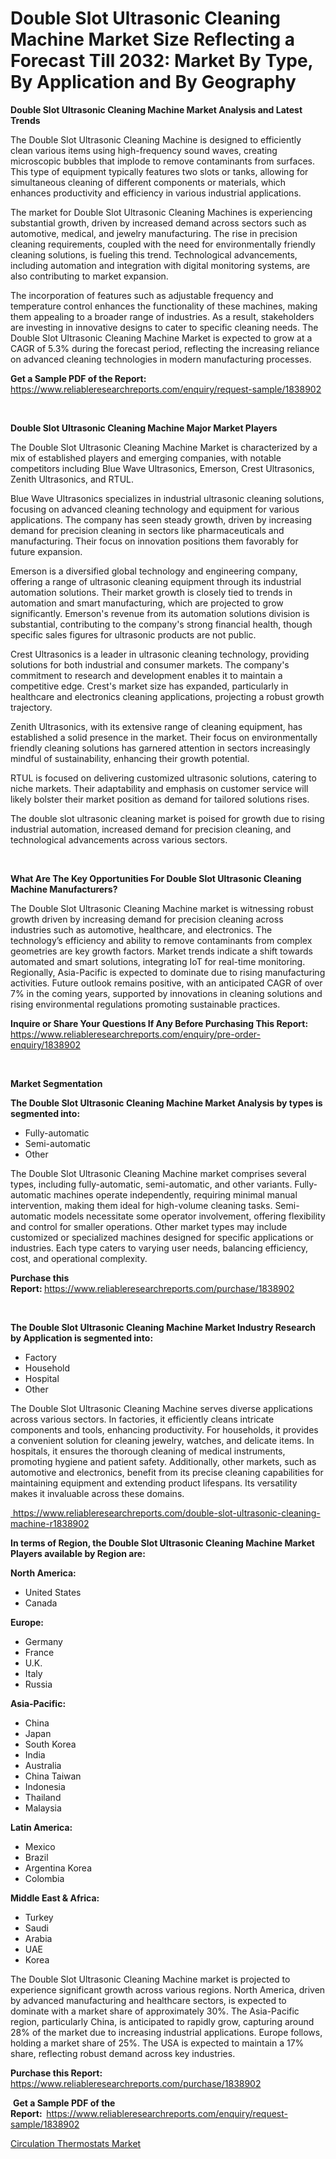 <p><h1>Double Slot Ultrasonic Cleaning Machine Market Size Reflecting a Forecast Till 2032: Market By Type, By Application and By Geography</h1></p><p><strong>Double Slot Ultrasonic Cleaning Machine Market Analysis and Latest Trends</strong></p>
<p><p>The Double Slot Ultrasonic Cleaning Machine is designed to efficiently clean various items using high-frequency sound waves, creating microscopic bubbles that implode to remove contaminants from surfaces. This type of equipment typically features two slots or tanks, allowing for simultaneous cleaning of different components or materials, which enhances productivity and efficiency in various industrial applications. </p><p>The market for Double Slot Ultrasonic Cleaning Machines is experiencing substantial growth, driven by increased demand across sectors such as automotive, medical, and jewelry manufacturing. The rise in precision cleaning requirements, coupled with the need for environmentally friendly cleaning solutions, is fueling this trend. Technological advancements, including automation and integration with digital monitoring systems, are also contributing to market expansion. </p><p>The incorporation of features such as adjustable frequency and temperature control enhances the functionality of these machines, making them appealing to a broader range of industries. As a result, stakeholders are investing in innovative designs to cater to specific cleaning needs. The Double Slot Ultrasonic Cleaning Machine Market is expected to grow at a CAGR of 5.3% during the forecast period, reflecting the increasing reliance on advanced cleaning technologies in modern manufacturing processes.</p></p>
<p><strong>Get a Sample PDF of the Report:&nbsp;</strong> <a href="https://www.reliableresearchreports.com/enquiry/request-sample/1838902?utm_campaign=3086&utm_medium=2&utm_source=Github&utm_content=ia&utm_term=12042025&utm_id=double-slot-ultrasonic-cleaning-machine">https://www.reliableresearchreports.com/enquiry/request-sample/1838902</a></p>
<p>&nbsp;</p>
<p><strong>Double Slot Ultrasonic Cleaning Machine Major Market Players</strong></p>
<p><p>The Double Slot Ultrasonic Cleaning Machine Market is characterized by a mix of established players and emerging companies, with notable competitors including Blue Wave Ultrasonics, Emerson, Crest Ultrasonics, Zenith Ultrasonics, and RTUL. </p><p>Blue Wave Ultrasonics specializes in industrial ultrasonic cleaning solutions, focusing on advanced cleaning technology and equipment for various applications. The company has seen steady growth, driven by increasing demand for precision cleaning in sectors like pharmaceuticals and manufacturing. Their focus on innovation positions them favorably for future expansion.</p><p>Emerson is a diversified global technology and engineering company, offering a range of ultrasonic cleaning equipment through its industrial automation solutions. Their market growth is closely tied to trends in automation and smart manufacturing, which are projected to grow significantly. Emerson's revenue from its automation solutions division is substantial, contributing to the company's strong financial health, though specific sales figures for ultrasonic products are not public.</p><p>Crest Ultrasonics is a leader in ultrasonic cleaning technology, providing solutions for both industrial and consumer markets. The company's commitment to research and development enables it to maintain a competitive edge. Crest's market size has expanded, particularly in healthcare and electronics cleaning applications, projecting a robust growth trajectory.</p><p>Zenith Ultrasonics, with its extensive range of cleaning equipment, has established a solid presence in the market. Their focus on environmentally friendly cleaning solutions has garnered attention in sectors increasingly mindful of sustainability, enhancing their growth potential.</p><p>RTUL is focused on delivering customized ultrasonic solutions, catering to niche markets. Their adaptability and emphasis on customer service will likely bolster their market position as demand for tailored solutions rises.</p><p>The double slot ultrasonic cleaning market is poised for growth due to rising industrial automation, increased demand for precision cleaning, and technological advancements across various sectors.</p></p>
<p>&nbsp;</p>
<p><strong>What Are The Key Opportunities For Double Slot Ultrasonic Cleaning Machine Manufacturers?</strong></p>
<p><p>The Double Slot Ultrasonic Cleaning Machine market is witnessing robust growth driven by increasing demand for precision cleaning across industries such as automotive, healthcare, and electronics. The technology’s efficiency and ability to remove contaminants from complex geometries are key growth factors. Market trends indicate a shift towards automated and smart solutions, integrating IoT for real-time monitoring. Regionally, Asia-Pacific is expected to dominate due to rising manufacturing activities. Future outlook remains positive, with an anticipated CAGR of over 7% in the coming years, supported by innovations in cleaning solutions and rising environmental regulations promoting sustainable practices.</p></p>
<p><strong>Inquire or Share Your Questions If Any Before Purchasing This Report:</strong> <a href="https://www.reliableresearchreports.com/enquiry/pre-order-enquiry/1838902?utm_campaign=3086&utm_medium=2&utm_source=Github&utm_content=ia&utm_term=12042025&utm_id=double-slot-ultrasonic-cleaning-machine">https://www.reliableresearchreports.com/enquiry/pre-order-enquiry/1838902</a></p>
<p>&nbsp;</p>
<p><strong>Market Segmentation</strong></p>
<p><strong>The Double Slot Ultrasonic Cleaning Machine Market Analysis by types is segmented into:</strong></p>
<p><ul><li>Fully-automatic</li><li>Semi-automatic</li><li>Other</li></ul></p>
<p><p>The Double Slot Ultrasonic Cleaning Machine market comprises several types, including fully-automatic, semi-automatic, and other variants. Fully-automatic machines operate independently, requiring minimal manual intervention, making them ideal for high-volume cleaning tasks. Semi-automatic models necessitate some operator involvement, offering flexibility and control for smaller operations. Other market types may include customized or specialized machines designed for specific applications or industries. Each type caters to varying user needs, balancing efficiency, cost, and operational complexity.</p></p>
<p><strong>Purchase this Report:&nbsp;</strong><a href="https://www.reliableresearchreports.com/purchase/1838902?utm_campaign=3086&utm_medium=2&utm_source=Github&utm_content=ia&utm_term=12042025&utm_id=double-slot-ultrasonic-cleaning-machine">https://www.reliableresearchreports.com/purchase/1838902</a></p>
<p>&nbsp;</p>
<p><strong>The Double Slot Ultrasonic Cleaning Machine Market Industry Research by Application is segmented into:</strong></p>
<p><ul><li>Factory</li><li>Household</li><li>Hospital</li><li>Other</li></ul></p>
<p><p>The Double Slot Ultrasonic Cleaning Machine serves diverse applications across various sectors. In factories, it efficiently cleans intricate components and tools, enhancing productivity. For households, it provides a convenient solution for cleaning jewelry, watches, and delicate items. In hospitals, it ensures the thorough cleaning of medical instruments, promoting hygiene and patient safety. Additionally, other markets, such as automotive and electronics, benefit from its precise cleaning capabilities for maintaining equipment and extending product lifespans. Its versatility makes it invaluable across these domains.</p></p>
<p><a href="https://www.reliableresearchreports.com/double-slot-ultrasonic-cleaning-machine-r1838902?utm_campaign=3086&utm_medium=2&utm_source=Github&utm_content=ia&utm_term=12042025&utm_id=double-slot-ultrasonic-cleaning-machine">&nbsp;https://www.reliableresearchreports.com/double-slot-ultrasonic-cleaning-machine-r1838902</a></p>
<p><strong>In terms of Region, the Double Slot Ultrasonic Cleaning Machine Market Players available by Region are:</strong></p>
<p>
    <p> <strong> North America: </strong>
        <ul>
            <li>United States</li>
            <li>Canada</li>
        </ul>
        </p> 
    <p> <strong> Europe: </strong>
        <ul>
            <li>Germany</li>
            <li>France</li>
            <li>U.K.</li>
            <li>Italy</li>
            <li>Russia</li>
        </ul>
        </p> 
    <p> <strong> Asia-Pacific: </strong>
        <ul>
            <li>China</li>
            <li>Japan</li>
            <li>South Korea</li>
            <li>India</li>
            <li>Australia</li>
            <li>China Taiwan</li>
            <li>Indonesia</li>
            <li>Thailand</li>
            <li>Malaysia</li>
        </ul>
        </p> 
    <p> <strong> Latin America: </strong>
        <ul>
            <li>Mexico</li>
            <li>Brazil</li>
            <li>Argentina Korea</li>
            <li>Colombia</li>
        </ul>
        </p> 
    <p> <strong> Middle East & Africa: </strong>
        <ul>
            <li>Turkey</li>
            <li>Saudi</li>
            <li>Arabia</li>
            <li>UAE</li>
            <li>Korea</li>
        </ul>
    </p>
    </p>
<p><p>The Double Slot Ultrasonic Cleaning Machine market is projected to experience significant growth across various regions. North America, driven by advanced manufacturing and healthcare sectors, is expected to dominate with a market share of approximately 30%. The Asia-Pacific region, particularly China, is anticipated to rapidly grow, capturing around 28% of the market due to increasing industrial applications. Europe follows, holding a market share of 25%. The USA is expected to maintain a 17% share, reflecting robust demand across key industries.</p></p>
<p><strong>Purchase this Report: </strong><a href="https://www.reliableresearchreports.com/purchase/1838902?utm_campaign=3086&utm_medium=2&utm_source=Github&utm_content=ia&utm_term=12042025&utm_id=double-slot-ultrasonic-cleaning-machine">https://www.reliableresearchreports.com/purchase/1838902</a></p>
<p>&nbsp;<strong>Get a Sample PDF of the Report:&nbsp;&nbsp;</strong><a href="https://www.reliableresearchreports.com/enquiry/request-sample/1838902?utm_campaign=3086&utm_medium=2&utm_source=Github&utm_content=ia&utm_term=12042025&utm_id=double-slot-ultrasonic-cleaning-machine">https://www.reliableresearchreports.com/enquiry/request-sample/1838902</a></p>
<p><strong></strong></p>
<p><p><a href="https://github.com/xtysizov/Market-Research-Report-List-1/blob/main/circulation-thermostats-market.md?utm_campaign=3086&utm_medium=2&utm_source=Github&utm_content=ia&utm_term=12042025&utm_id=double-slot-ultrasonic-cleaning-machine">Circulation Thermostats Market</a></p></p>